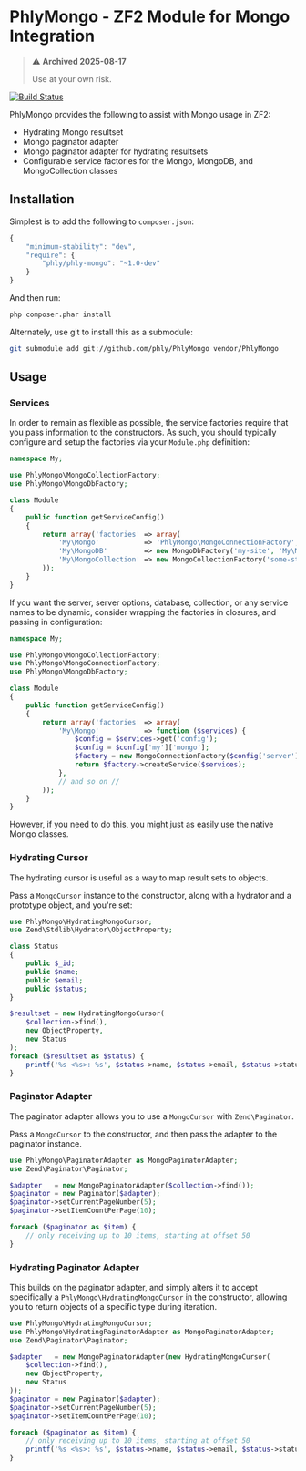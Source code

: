 PhlyMongo - ZF2 Module for Mongo Integration
============================================

> :warning: **Archived 2025-08-17**
> 
> Use at your own risk.

[![Build Status](https://secure.travis-ci.org/phly/PhlyMongo.png?branch=master)](http://travis-ci.org/phly/PhlyMongo)

PhlyMongo provides the following to assist with Mongo usage in ZF2:

- Hydrating Mongo resultset
- Mongo paginator adapter
- Mongo paginator adapter for hydrating resultsets
- Configurable service factories for the Mongo, MongoDB, and MongoCollection classes

Installation
------------

Simplest is to add the following to `composer.json`:

```javascript
{
    "minimum-stability": "dev",
    "require": {
        "phly/phly-mongo": "~1.0-dev"
    }
}
```

And then run:

```bash
php composer.phar install
```

Alternately, use git to install this as a submodule:

```bash
git submodule add git://github.com/phly/PhlyMongo vendor/PhlyMongo
```

Usage
-----

### Services

In order to remain as flexible as possible, the service factories require that
you pass information to the constructors. As such, you should typically 
configure and setup the factories via your `Module.php` definition:

```php
namespace My;

use PhlyMongo\MongoCollectionFactory;
use PhlyMongo\MongoDbFactory;

class Module
{
    public function getServiceConfig()
    {
        return array('factories' => array(
            'My\Mongo'           => 'PhlyMongo\MongoConnectionFactory',
            'My\MongoDB'         => new MongoDbFactory('my-site', 'My\Mongo'),
            'My\MongoCollection' => new MongoCollectionFactory('some-stuff', 'My\MongoDB'),
        ));
    }
}
```

If you want the server, server options, database, collection, or any service
names to be dynamic, consider wrapping the factories in closures, and passing
in configuration:

```php
namespace My;

use PhlyMongo\MongoCollectionFactory;
use PhlyMongo\MongoConnectionFactory;
use PhlyMongo\MongoDbFactory;

class Module
{
    public function getServiceConfig()
    {
        return array('factories' => array(
            'My\Mongo'           => function ($services) {
                $config = $services->get('config');
                $config = $config['my']['mongo'];
                $factory = new MongoConnectionFactory($config['server'], $config['server_options']);
                return $factory->createService($services);
            },
            // and so on //
        ));
    }
}
```

However, if you need to do this, you might just as easily use the native Mongo
classes.

### Hydrating Cursor

The hydrating cursor is useful as a way to map result sets to objects.

Pass a `MongoCursor` instance to the constructor, along with a hydrator and a
prototype object, and you're set:

```php
use PhlyMongo\HydratingMongoCursor;
use Zend\Stdlib\Hydrator\ObjectProperty;

class Status
{
    public $_id;
    public $name;
    public $email;
    public $status;
}

$resultset = new HydratingMongoCursor(
    $collection->find(),
    new ObjectProperty,
    new Status
);
foreach ($resultset as $status) {
    printf('%s <%s>: %s', $status->name, $status->email, $status->status);
}
```

### Paginator Adapter

The paginator adapter allows you to use a `MongoCursor` with `Zend\Paginator`.

Pass a `MongoCursor` to the constructor, and then pass the adapter to the
paginator instance.

```php
use PhlyMongo\PaginatorAdapter as MongoPaginatorAdapter;
use Zend\Paginator\Paginator;

$adapter   = new MongoPaginatorAdapter($collection->find());
$paginator = new Paginator($adapter);
$paginator->setCurrentPageNumber(5);
$paginator->setItemCountPerPage(10);

foreach ($paginator as $item) {
    // only receiving up to 10 items, starting at offset 50
}
```

### Hydrating Paginator Adapter

This builds on the paginator adapter, and simply alters it to accept
specifically a `PhlyMongo\HydratingMongoCursor` in the constructor, allowing
you to return objects of a specific type during iteration.

```php
use PhlyMongo\HydratingMongoCursor;
use PhlyMongo\HydratingPaginatorAdapter as MongoPaginatorAdapter;
use Zend\Paginator\Paginator;

$adapter   = new MongoPaginatorAdapter(new HydratingMongoCursor(
    $collection->find(),
    new ObjectProperty,
    new Status
));
$paginator = new Paginator($adapter);
$paginator->setCurrentPageNumber(5);
$paginator->setItemCountPerPage(10);

foreach ($paginator as $item) {
    // only receiving up to 10 items, starting at offset 50
    printf('%s <%s>: %s', $status->name, $status->email, $status->status);
}
```
